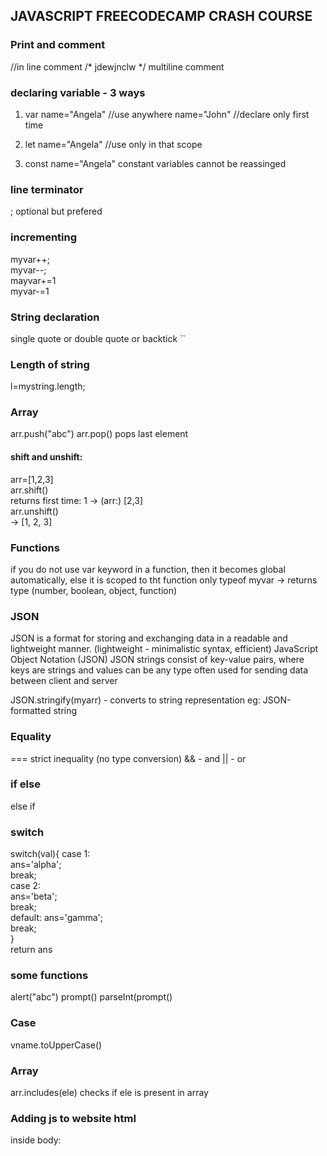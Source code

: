 ## JAVASCRIPT FREECODECAMP CRASH COURSE
### Print and comment
<script>
  console.log("hello world")
</script>

//in line comment
/*   jdewjnclw  */ multiline comment

### declaring variable - 3 ways
1) var name="Angela"        //use anywhere
name="John"      //declare only first time

2) let name="Angela"      //use only in that scope

3) const name="Angela"
constant variables cannot be reassinged

### line terminator
; optional but prefered

### incrementing
myvar++;<br>
myvar--;<br>
mayvar+=1<br>
myvar-=1<br>

### String declaration
single quote or double quote or backtick ``

### Length of string
l=mystring.length;

### Array
arr.push("abc")
arr.pop()   pops last element
#### shift and unshift:
  arr=[1,2,3]<br>
  arr.shift()<br>
  returns first time: 1
  -> (arr:) [2,3]<br>
  arr.unshift()<br>
  -> [1, 2, 3]<br>

### Functions
if you do not use var keyword in a function, then it becomes global automatically, else it is scoped to tht function only
typeof myvar  -> returns type (number, boolean, object, function)

### JSON
JSON is a format for storing and exchanging data in a readable and lightweight manner.
 (lightweight - minimalistic syntax, efficient)
JavaScript Object Notation (JSON)
JSON strings consist of key-value pairs, where keys are strings and values can be any type
often used for sending data between client and server

JSON.stringify(myarr) - converts to string representation
eg: JSON-formatted string

### Equality
=== strict inequality (no type conversion)
&& - and
|| - or

### if else
else if

### switch
switch(val){
  case 1:  <br>
    ans='alpha';  <br>
    break; <br>
  case 2: <br>
    ans='beta';  <br>
    break; <br>
  default:
    ans='gamma'; <br>
    break; <br>
} <br>
return ans

### some functions
alert("abc")
prompt()
parseInt(prompt()

### Case
vname.toUpperCase()

### Array
arr.includes(ele)   checks if ele is present in array

### Adding js to website html
inside body: <script src="script.js" charset="utf-8"></script>




